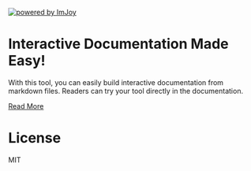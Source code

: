 [![powered by ImJoy](https://imjoy.io/static/badge/powered-by-imjoy-badge.svg)](https://imjoy.io/)

# Interactive Documentation Made Easy!
With this tool, you can easily build interactive documentation from markdown files. Readers can try your tool directly in the documentation.

[Read More](https://imjoy-team.github.io/imjoy-docs/)

# License

MIT